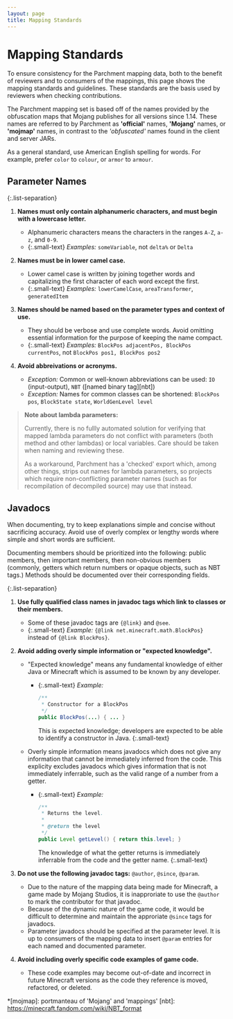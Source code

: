 ```yaml
---
layout: page
title: Mapping Standards
---
```


<style>
.small-text {
    list-style: none;
    font-size: 0.9em !important;
}
.list-separation > li {
    margin-bottom: 0.5em;
}
</style>

# Mapping Standards

To ensure consistency for the Parchment mapping data, both to the benefit of reviewers and to consumers of the mappings,
this page shows the mapping standards and guidelines. These standards are the basis used by reviewers when checking
contributions.

The Parchment mapping set is based off of the names provided by the obfuscation maps that Mojang publishes for all 
versions since 1.14. These names are referred to by Parchment as **'official'** names, **'Mojang'** names, or 
**'mojmap'** names, in contrast to the _'obfuscated'_ names found in the client and server JARs.

As a general standard, use American English spelling for words. For example, prefer `color` to `colour`, or `armor` to
`armour`.

## Parameter Names

{:.list-separation}

1. **Names must only contain alphanumeric characters, and must begin with a lowercase letter.**
    - Alphanumeric characters means the characters in the ranges `A-Z`, `a-z`, and `0-9`.
    - {:.small-text} _Examples:_ `someVariable`, not `delta%` or `Delta`

1. **Names must be in lower camel case.**
    - Lower camel case is written by joining together words and capitalizing the first character of each word except 
      the first.
    - {:.small-text} _Examples:_ `lowerCamelCase`, `areaTransformer`, `generatedItem`

1. **Names should be named based on the parameter types and context of use.**
    - They should be verbose and use complete words. Avoid omitting essential information for the purpose of keeping the 
      name compact.
    - {:.small-text} _Examples:_ `BlockPos adjacentPos, BlockPos currentPos`, not `BlockPos pos1, BlockPos pos2`

1. **Avoid abbreivations or acronyms.**
    - _Exception:_ Common or well-known abbreviations can be used: `IO` (input-output), `NBT` ([named binary tag][nbt])
    - _Exception:_ Names for common classes can be shortened: `BlockPos pos`, `BlockState state`, `WorldGenLevel level`

> **Note about lambda parameters:**
> 
> Currently, there is no fullly automated solution for verifying that mapped lambda parameters do not conflict with 
> parameters (both method and other lambdas) or local variables. Care should be taken when naming and reviewing these.
> 
> As a workaround, Parchment has a 'checked' export which, among other things, strips out names for lambda parameters,
> so projects which require non-conflicting parameter names (such as for recompilation of decompiled source) may use 
> that instead.

## Javadocs

When documenting, try to keep explanations simple and concise without sacrificing accuracy. Avoid use of overly complex
or lengthy words where simple and short words are sufficient.

Documenting members should be prioritized into the following: public members, then important members, then non-obvious 
members (commonly, getters which return numbers or opaque objects, such as NBT tags.) Methods should be documented over
their corresponding fields.

{:.list-separation}

1. **Use fully qualified class names in javadoc tags which link to classes or their members.**
    - Some of these javadoc tags are `{@link}` and `@see`.
    - {:.small-text} _Example:_ `{@link net.minecraft.math.BlockPos}` instead of `{@link BlockPos}`.

1. **Avoid adding overly simple information or "expected knowledge".**
    - "Expected knowledge" means any fundamental knowledge of either Java or Minecraft which is assumed to be known by
      any developer.
        - {:.small-text} _Example:_ 

          ```java
          /**
           * Constructor for a BlockPos
           */
          public BlockPos(...) { ... }
          ```

          This is expected knowledge; developers are expected to be able to identify a constructor in Java.
          {:.small-text} 

    - Overly simple information means javadocs which does not give any information that cannot be immediately inferred 
      from the code. This explicity excludes javadocs which gives information that is not immediately inferrable, such
      as the valid range of a number from a getter.
        - {:.small-text} _Example:_ 

          ```java
          /**
           * Returns the level.
           *
           * @return the level
           */
          public Level getLevel() { return this.level; }
          ```

          The knowledge of what the getter returns is immediately inferrable from the code and the getter name.
          {:.small-text} 

1. **Do not use the following javadoc tags:** `@author`, `@since`, `@param`.
    - Due to the nature of the mapping data being made for Minecraft, a game made by Mojang Studios, it is inapproriate
      to use the `@author` to mark the contributor for that javadoc.
    - Because of the dynamic nature of the game code, it would be difficult to determine and maintain the approriate
      `@since` tags for javadocs.
    - Parameter javadocs should be specified at the parameter level. It is up to consumers of the mapping data to insert
      `@param` entries for each named and documented parameter.

1. **Avoid including overly specific code examples of game code.**
    - These code examples may become out-of-date and incorrect in future Minecraft versions as the code they reference 
      is moved, refactored, or deleted.

*[mojmap]: portmanteau of 'Mojang' and 'mappings'
[nbt]: https://minecraft.fandom.com/wiki/NBT_format
